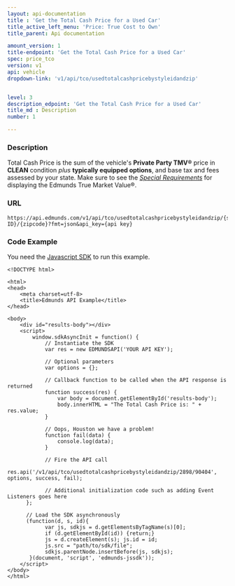 ```yaml
---
layout: api-documentation
title : 'Get the Total Cash Price for a Used Car'
title_active_left_menu: 'Price: True Cost to Own'
title_parent: Api documentation

amount_version: 1
title-endpoint: 'Get the Total Cash Price for a Used Car'
spec: price_tco
version: v1
api: vehicle
dropdown-link: 'v1/api/tco/usedtotalcashpricebystyleidandzip'


level: 3
description_edpoint: 'Get the Total Cash Price for a Used Car'
title_md : Description
number: 1

---
```


### Description

Total Cash Price is the sum of the vehicle's **Private Party TMV®** price in **CLEAN** condition *plus* **typically equipped options**, and base tax and fees assessed by your state.
Make sure to see the [*Special Requirements*](http://developer.edmunds.com/api-documentation/vehicle/price_tmv/v1/) for displaying the Edmunds True Market Value®.

### URL

	https://api.edmunds.com/v1/api/tco/usedtotalcashpricebystyleidandzip/{style ID}/{zipcode}?fmt=json&api_key={api key}
	
### Code Example

You need the [Javascript SDK](https://github.com/EdmundsAPI/edmunds-javascript-sdk) to run this example.

	<!DOCTYPE html>

	<html>
	<head>
		<meta charset=utf-8>
		<title>Edmunds API Example</title>
	</head>

	<body>
		<div id="results-body"></div>
		<script>
		  	window.sdkAsyncInit = function() {
		    	// Instantiate the SDK
				var res = new EDMUNDSAPI('YOUR API KEY');

				// Optional parameters
				var options = {};

				// Callback function to be called when the API response is returned
				function success(res) {
					var body = document.getElementById('results-body');
					body.innerHTML = "The Total Cash Price is: " + res.value;
				}

				// Oops, Houston we have a problem!
				function fail(data) {
					console.log(data);
				}

				// Fire the API call
				res.api('/v1/api/tco/usedtotalcashpricebystyleidandzip/2898/90404', options, success, fail);

			    // Additional initialization code such as adding Event Listeners goes here
		  };

		  // Load the SDK asynchronously
		  (function(d, s, id){
		     	var js, sdkjs = d.getElementsByTagName(s)[0];
		     	if (d.getElementById(id)) {return;}
		     	js = d.createElement(s); js.id = id;
		     	js.src = "path/to/sdk/file";
		     	sdkjs.parentNode.insertBefore(js, sdkjs);
		   }(document, 'script', 'edmunds-jssdk'));
		</script>
	</body>
	</html>
